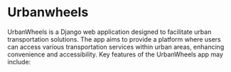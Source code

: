 # Urbanwheels
UrbanWheels is a Django web application designed to facilitate urban transportation solutions. The app aims to provide a platform where users can access various transportation services within urban areas, enhancing convenience and accessibility. Key features of the UrbanWheels app may include:

